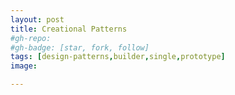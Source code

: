 ```yaml
---
layout: post
title: Creational Patterns
#gh-repo:
#gh-badge: [star, fork, follow]
tags: [design-patterns,builder,single,prototype]
image: 

---
```

